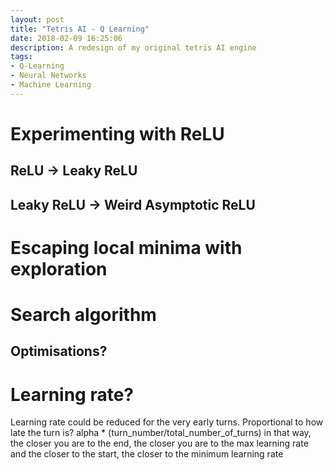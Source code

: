 ```yaml
---
layout: post
title: "Tetris AI - Q Learning"
date: 2018-02-09 16:25:06
description: A redesign of my original tetris AI engine
tags: 
- Q-Learning
- Neural Networks
- Machine Learning
---
```


# Experimenting with ReLU
## ReLU -> Leaky ReLU
## Leaky ReLU -> Weird Asymptotic ReLU

# Escaping local minima with exploration

# Search algorithm
## Optimisations?

# Learning rate?
Learning rate could be reduced for the very early turns. Proportional to how late the turn is?
alpha * (turn_number/total_number_of_turns)
in that way, the closer you are to the end, the closer you are to the max learning rate and the closer to the start, the closer to the minimum learning rate
